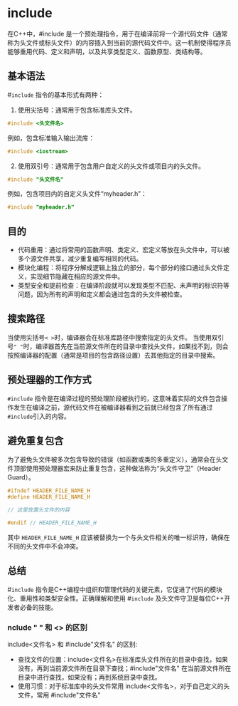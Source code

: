 # include
在C++中，#include 是一个预处理指令，用于在编译前将一个源代码文件（通常称为头文件或标头文件）的内容插入到当前的源代码文件中。这一机制使得程序员能够重用代码、定义和声明，以及共享类型定义、函数原型、类结构等。

## 基本语法
#`include` 指令的基本形式有两种：

1. 使用尖括号：通常用于包含标准库头文件。
```cpp
#include <头文件名>
```

例如，包含标准输入输出流库：
```cpp
#include <iostream>
```

2. 使用双引号：通常用于包含用户自定义的头文件或项目内的头文件。
```cpp
#include "头文件名"
```

例如，包含项目内的自定义头文件“myheader.h”：
```cpp
#include "myheader.h"
```


## 目的
- 代码重用：通过将常用的函数声明、类定义、宏定义等放在头文件中，可以被多个源文件共享，减少重复编写相同的代码。
- 模块化编程：将程序分解成逻辑上独立的部分，每个部分的接口通过头文件定义，实现细节隐藏在相应的源文件中。
- 类型安全和提前检查：在编译阶段就可以发现类型不匹配、未声明的标识符等问题，因为所有的声明和定义都会通过包含的头文件被检查。

## 搜索路径
当使用尖括号`< >`时，编译器会在标准库路径中搜索指定的头文件。
当使用双引号`" "`时，编译器首先在当前源文件所在的目录中查找头文件，如果找不到，则会按照编译器的配置（通常是项目的包含路径设置）去其他指定的目录中搜索。

## 预处理器的工作方式
`#include` 指令是在编译过程的预处理阶段被执行的，这意味着实际的文件包含操作发生在编译之前，源代码文件在被编译器看到之前就已经包含了所有通过`#include`引入的内容。

## 避免重复包含
为了避免头文件被多次包含导致的错误（如函数或类的多重定义），通常会在头文件顶部使用预处理器宏来防止重复包含，这种做法称为“头文件守卫”（Header Guard）。
```cpp
#ifndef HEADER_FILE_NAME_H
#define HEADER_FILE_NAME_H

// 这里放置头文件的内容

#endif // HEADER_FILE_NAME_H
```
其中 `HEADER_FILE_NAME_H` 应该被替换为一个与头文件相关的唯一标识符，确保在不同的头文件中不会冲突。

## 总结
#`include` 指令是C++编程中组织和管理代码的关键元素，它促进了代码的模块化、重用性和类型安全性。正确理解和使用 #`include` 及头文件守卫是每位C++开发者必备的技能。

### nclude " " 和 <> 的区别
include<文件名> 和 #include"文件名" 的区别:

- 查找文件的位置：include<文件名>在标准库头文件所在的目录中查找，如果没有，再到当前源文件所在目录下查找；#include"文件名" 在当前源文件所在目录中进行查找，如果没有；再到系统目录中查找。
- 使用习惯：对于标准库中的头文件常用 include<文件名>，对于自己定义的头文件，常用 #include"文件名"